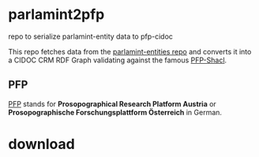 # parlamint2pfp
repo to serialize parlamint-entity data to pfp-cidoc

This repo fetches data from the [parlamint-entities repo](https://github.com/acdh-oeaw/parlamint-static) and converts it into a CIDOC CRM RDF Graph validating against the famous [PFP-Shacl](https://pfp-schema.acdh.oeaw.ac.at/shacl/shacl.ttl).

## PFP
[PFP](https://www.oeaw.ac.at/acdh/research/dh-research-infrastructure/activities/modelling-humanities-data/pfp-prosopographical-research-platform-austria) stands for **Prosopographical Research Platform Austria** or **Prosopographische Forschungsplattform Österreich** in German.
# download
